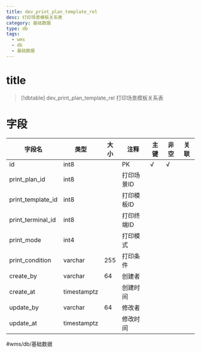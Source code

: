 ```yaml
---
title: dev_print_plan_template_rel
desc: 打印场景模板关系表
category: 基础数据
type: db
tags:
  - wms
  - db
  - 基础数据
---
```


# title
>[!dbtable] dev_print_plan_template_rel
> 打印场景模板关系表

# 字段
| 字段名 | 类型 | 大小 | 注释 | 主键 | 非空 | 关联 |
| --- | --- | --- | --- | --- | --- | --- |
| id | int8 |  | PK | √ | √ |  |
| print_plan_id | int8 |  | 打印场景ID |  |  |  |
| print_template_id | int8 |  | 打印模板ID |  |  |  |
| print_terminal_id | int8 |  | 打印终端ID |  |  |  |
| print_mode | int4 |  | 打印模式 |  |  |  |
| print_condition | varchar | 255 | 打印条件 |  |  |  |
| create_by | varchar | 64 | 创建者 |  |  |  |
| create_at | timestamptz |  | 创建时间 |  |  |  |
| update_by | varchar | 64 | 修改者 |  |  |  |
| update_at | timestamptz |  | 修改时间 |  |  |  |
#wms/db/基础数据
